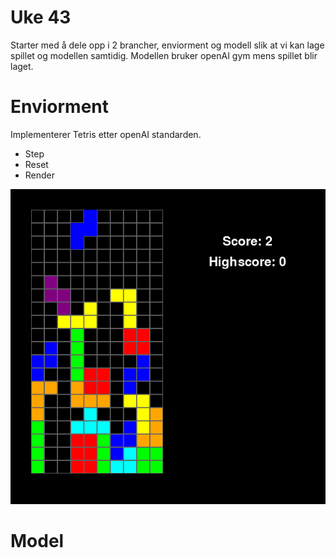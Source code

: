 # Uke 43

Starter med å dele opp i 2 brancher, enviorment og modell slik at vi kan lage spillet og modellen samtidig.
Modellen bruker openAI gym mens spillet blir laget.

# Enviorment

Implementerer Tetris etter openAI standarden.

- Step
- Reset
- Render

![mvp](./imgs/tetris.png)

# Model

